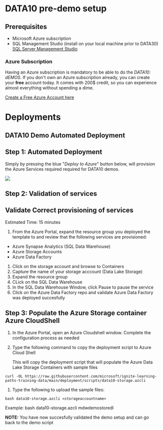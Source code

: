 # DATA10 pre-demo setup

## Prerequisites

- Microsoft Azure subscription
- SQL Management Studio (install on your local machine prior to DATA30) 
  [SQL Server Management Studio](https://docs.microsoft.com/sql/ssms/download-sql-server-management-studio-ssms?view=sql-server-2017) 

### Azure Subscription

Having an Azure subscription is mandatory to be able to do the *DATA10: dEMOS​*. If you don't own an Azure subscription already, you can create your **free** account today. It comes with 200$ credit, so you can experience almost everything without spending a dime.

[Create a Free Azure Account here](https://azure.microsoft.com/en-us/free?)


# Deployments



## DATA10 Demo Automated Deployment


## Step 1: Automated Deployment

Simply by pressing the blue "*Deploy to Azure*" button below, will provision the Azure Services required required for DATA10 demos.

<a href="https://portal.azure.com/#create/Microsoft.Template/uri/https%3A%2F%2Fraw.githubusercontent.com%2Fmicrosoft%2Fignite-learning-paths-training-data%2Fmaster%2Fdeployment%2Fscripts%2FData10-deployment.json%0D%0A" target="_blank"><img src="https://azuredeploy.net/deploybutton.png"/></a>

## Step 2: Validation of services

## Validate Correct provisioning of services

Estimated Time: 15 minutes
 
1. From the Azure Portal, expand the resource group you deployed the template to and review that the following services are provisioned:

- Azure Synapse Analytics (SQL Data Warehouse)
- Azure Storage Accounts
- Azure Data Factory

1. Click on the storage account and browse to Containers
1. Capture the name of your storage acccount (Data Lake Storage)
1. Expand the resource group
1. CLick on the SQL Data Warehouse
1. In the SQL Data Warehouse Window, click Pause to pause the service
1. Click on the Azure Data Factory repo and validate Azure Data Factory was deployed succesfully

## Step 3: Populate the Azure Storage container Azure CloudShell

1. In the Azure Portal, open an Azure Cloudshell window.
   Complete the configuration process as needed

1. Type the following command to copy the deployment script to Azure Cloud Shell

   This will copy the deployment script that will populate the Azure Data Lake Storage Containers with sample files

```
curl -OL https://raw.githubusercontent.com/microsoft/ignite-learning-paths-training-data/main/deployment/scripts/data10-storage.azcli
```
1. Type the following to upload the sample files:

```
bash data10-storage.azcli <storageaccountname>
```
Example: bash data10-storage.azcli mdwdemostoredl

**NOTE:** You have now succesfully validated the demo setup and can go back to the demo script

